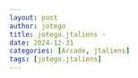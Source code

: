 ```yaml
---
layout: post
author: jotego
title: jotego.jtaliens - 
date: 2024-12-31
categories: [Arcade, jtaliens]
tags: [jotego.jtaliens]
---
```


